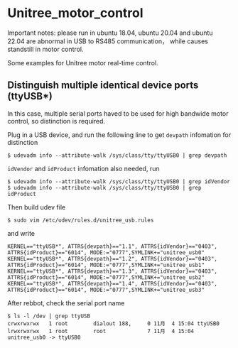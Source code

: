# Unitree_motor_control
Important notes: please run in ubuntu 18.04, ubuntu 20.04 and ubuntu 22.04 are abnormal in USB to RS485 communication， while causes standstill in motor control.

Some examples for Unitree motor real-time control. 

## Distinguish multiple identical device ports (ttyUSB*)
In this case, multiple serial ports haved to be used for high bandwide motor control, so distinction is required.

Plug in a USB device, and run the following line to get `devpath` infomation for distinction
```console
$ udevadm info --attribute-walk /sys/class/tty/ttyUSB0 | grep devpath
```

`idVendor` and `idProduct` infomation also needed, run
```console
$ udevadm info --attribute-walk /sys/class/tty/ttyUSB0 | grep idVendor
$ udevadm info --attribute-walk /sys/class/tty/ttyUSB0 | grep idProduct
```

Then build udev file
```console
$ sudo vim /etc/udev/rules.d/unitree_usb.rules
```

and write 
```
KERNEL=="ttyUSB*", ATTRS{devpath}=="1.1", ATTRS{idVendor}=="0403", ATTRS{idProduct}=="6014", MODE:="0777",SYMLINK+="unitree_usb0"
KERNEL=="ttyUSB*", ATTRS{devpath}=="1.2", ATTRS{idVendor}=="0403", ATTRS{idProduct}=="6014", MODE:="0777",SYMLINK+="unitree_usb1"
KERNEL=="ttyUSB*", ATTRS{devpath}=="1.3", ATTRS{idVendor}=="0403", ATTRS{idProduct}=="6014", MODE:="0777",SYMLINK+="unitree_usb2"
KERNEL=="ttyUSB*", ATTRS{devpath}=="1.4", ATTRS{idVendor}=="0403", ATTRS{idProduct}=="6014", MODE:="0777",SYMLINK+="unitree_usb3"
```

After rebbot, check the serial port name
```console
$ ls -l /dev | grep ttyUSB
crwxrwxrwx   1 root        dialout 188,     0 11月  4 15:04 ttyUSB0
lrwxrwxrwx   1 root        root             7 11月  4 15:04 unitree_usb0 -> ttyUSB0
```
